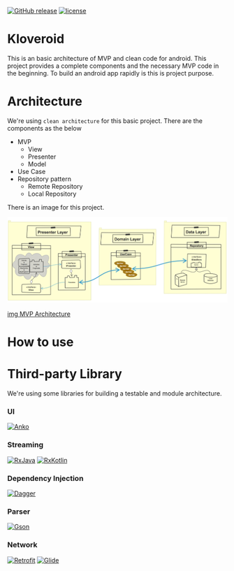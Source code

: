 [![GitHub release](https://img.shields.io/github/release/dev-cloverlab/Kloveroid.svg?style=flat-square)](https://github.com/dev-cloverlab/Kloveroid)
[![license](https://img.shields.io/github/license/dev-cloverlab/Kloveroid.svg?style=flat-square)](https://github.com/dev-cloverlab/Kloveroid)

# Kloveroid

This is an basic architecture of MVP and clean code for android. This project provides a complete
components and the necessary MVP code in the beginning. To build an android app rapidly is this is
project purpose.

# Architecture

We're using `clean architecture` for this basic project. There are the components as the below

- MVP
  - View
  - Presenter
  - Model
- Use Case
- Repository pattern
  - Remote Repository
  - Local Repository

There is an image for this project.

![Architecture](https://github.com/dev-cloverlab/Kloveroid/blob/master/img/architecture.png)

[img MVP Architecture](https://sketchboard.me/JAGLNMNjXMMP)

# How to use



# Third-party Library

We're using some libraries for building a testable and module architecture.

### UI

[![Anko](https://img.shields.io/badge/Anko-0.10.2-green.svg?style=flat-square)](https://github.com/Kotlin/anko)

### Streaming

[![RxJava](https://img.shields.io/badge/RxJava-2.1.6-green.svg?style=flat-square)](https://github.com/ReactiveX/RxJava)
[![RxKotlin](https://img.shields.io/badge/RxKotlin-2.1.0-green.svg?style=flat-square)](https://github.com/ReactiveX/RxKotlin)

### Dependency Injection

[![Dagger](https://img.shields.io/badge/Dagger-2.13-green.svg?style=flat-square)](https://github.com/google/dagger)

### Parser

[![Gson](https://img.shields.io/badge/Gson-2.8.2-green.svg?style=flat-square)](https://github.com/google/gson)

### Network

[![Retrofit](https://img.shields.io/badge/Retrofit-2.3.0-green.svg?style=flat-square)](https://github.com/square/retrofit)
[![Glide](https://img.shields.io/badge/Glide-4.3.1-green.svg?style=flat-square)](https://github.com/bumptech/glide)
